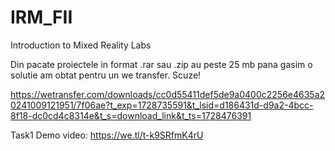 # IRM_FII
Introduction to Mixed Reality Labs


Din pacate proiectele in format .rar sau .zip au peste 25 mb pana gasim o solutie am obtat pentru un we transfer.
Scuze!

https://wetransfer.com/downloads/cc0d55411def5de9a0400c2256e4635a20241009121951/7f06ae?t_exp=1728735591&t_lsid=d186431d-d9a2-4bcc-8f18-dc0cd4c8314e&t_s=download_link&t_ts=1728476391

Task1 Demo video: https://we.tl/t-k9SRfmK4rU
